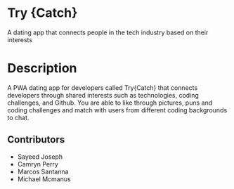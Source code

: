 # Try {Catch}
A dating app that connects people in the tech industry based on their interests

# Description 
 A PWA dating app for developers called Try{Catch} that connects developers through shared interests such as technologies, coding challenges, and Github. You are able to like through pictures, puns and coding challenges and match with users from different coding backgrounds to chat.  

## Contributors
* Sayeed Joseph
* Camryn Perry
* Marcos Santanna
* Michael Mcmanus
